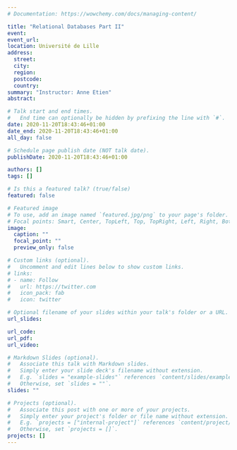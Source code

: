 ```yaml
---
# Documentation: https://wowchemy.com/docs/managing-content/

title: "Relational Databases Part II"
event:
event_url:
location: Université de Lille
address:
  street:
  city:
  region:
  postcode:
  country:
summary: "Instructor: Anne Etien"
abstract:

# Talk start and end times.
#   End time can optionally be hidden by prefixing the line with `#`.
date: 2020-11-20T18:43:46+01:00
date_end: 2020-11-20T18:43:46+01:00
all_day: false

# Schedule page publish date (NOT talk date).
publishDate: 2020-11-20T18:43:46+01:00

authors: []
tags: []

# Is this a featured talk? (true/false)
featured: false

# Featured image
# To use, add an image named `featured.jpg/png` to your page's folder. 
# Focal points: Smart, Center, TopLeft, Top, TopRight, Left, Right, BottomLeft, Bottom, BottomRight.
image:
  caption: ""
  focal_point: ""
  preview_only: false

# Custom links (optional).
#   Uncomment and edit lines below to show custom links.
# links:
# - name: Follow
#   url: https://twitter.com
#   icon_pack: fab
#   icon: twitter

# Optional filename of your slides within your talk's folder or a URL.
url_slides:

url_code:
url_pdf:
url_video:

# Markdown Slides (optional).
#   Associate this talk with Markdown slides.
#   Simply enter your slide deck's filename without extension.
#   E.g. `slides = "example-slides"` references `content/slides/example-slides.md`.
#   Otherwise, set `slides = ""`.
slides: ""

# Projects (optional).
#   Associate this post with one or more of your projects.
#   Simply enter your project's folder or file name without extension.
#   E.g. `projects = ["internal-project"]` references `content/project/deep-learning/index.md`.
#   Otherwise, set `projects = []`.
projects: []
---
```

